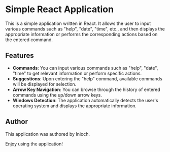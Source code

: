 # Simple React Application

This is a simple application written in React. It allows the user to input various commands such as "help", "date", "time", etc., and then displays the appropriate information or performs the corresponding actions based on the entered command.

## Features

- **Commands**: You can input various commands such as "help", "date", "time" to get relevant information or perform specific actions.
- **Suggestions**: Upon entering the "help" command, available commands will be displayed for selection.
- **Arrow Key Navigation**: You can browse through the history of entered commands using the up/down arrow keys.
- **Windows Detection**: The application automatically detects the user's operating system and displays the appropriate information.

## Author

This application was authored by Inioch.

Enjoy using the application!
